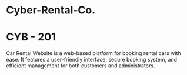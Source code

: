# Cyber-Rental-Co.
# CYB - 201 
Car Rental Website is a web-based platform for booking rental cars with ease. It features a user-friendly interface, secure booking system, 
and efficient management for both customers and administrators.
